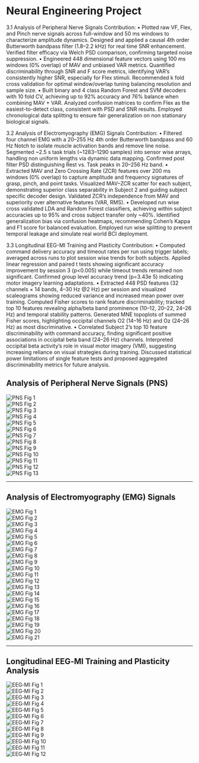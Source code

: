 # Neural Engineering Project

3.1 Analysis of Peripheral Nerve Signals
Contribution: 
•	Plotted raw VF, Flex, and Pinch nerve signals across full-window and 50 ms windows to characterize amplitude dynamics. Designed and applied a causal 4th order Butterworth bandpass filter (1.8–2.2 kHz) for real time SNR enhancement. Verified filter efficacy via Welch PSD comparison, confirming targeted noise suppression. 
•	Engineered 448 dimensional feature vectors using 100 ms windows (0% overlap) of MAV and unbiased VAR metrics. Quantified discriminability through SNR and F score metrics, identifying VAR’s consistently higher SNR, especially for Flex stimuli. Recommended k fold cross validation for optimal window/overlap tuning balancing resolution and sample size. 
•	Built binary and 4 class Random Forest and SVM decoders with 10 fold CV, achieving up to 92% accuracy and 76% balance when combining MAV + VAR. Analyzed confusion matrices to confirm Flex as the easiest-to-detect class, consistent with PSD and SNR results. Employed chronological data splitting to ensure fair generalization on non stationary biological signals. 
 
3.2 Analysis of Electromyography (EMG) Signals
Contribution: 
•	Filtered four channel EMG with a 20–255 Hz 4th order Butterworth bandpass and 60 Hz Notch to isolate muscle activation bands and remove line noise. Segmented ~2.5 s task trials (~1283–1290 samples) into sensor wise arrays, handling non uniform lengths via dynamic data mapping.
Confirmed post filter PSD distinguishing Rest vs. Task peaks in 20–256 Hz band. 
•	Extracted MAV and Zero Crossing Rate (ZCR) features over 200 ms windows (0% overlap) to capture amplitude and frequency signatures of grasp, pinch, and point tasks. Visualized MAV–ZCR scatter for each subject, demonstrating superior class separability in Subject 2 and guiding subject specific decoder design. Validated ZCR’s independence from MAV and superiority over alternative features (VAR, RMS). 
•	Developed run wise cross validated LDA and Random Forest classifiers, achieving within subject accuracies up to 95% and cross subject transfer only ~40%. Identified generalization bias via confusion heatmaps, recommending Cohen’s Kappa and F1 score for balanced evaluation. Employed run wise splitting to prevent temporal leakage and simulate real world BCI deployment.
 
3.3 Longitudinal EEG-MI Training and Plasticity
Contribution: 
•	Computed command delivery accuracy and timeout rates per run using trigger labels; averaged across runs to plot session wise trends for both subjects. Applied linear regression and paired t tests showing significant accuracy improvement by session 3 (p<0.005) while timeout trends remained non significant. Confirmed group level accuracy trend (p=3.43e 5) indicating motor imagery learning adaptations. 
•	Extracted 448 PSD features (32 channels × 14 bands, 4–30 Hz @2 Hz) per session and visualized scaleograms showing reduced variance and increased mean power over training. Computed Fisher scores to rank feature discriminability; tracked top 10 features revealing alpha/beta band prominence (10–12, 20–22, 24–26 Hz) and temporal stability patterns. Generated MNE topoplots of summed Fisher scores, highlighting occipital channels O2 (14–16 Hz) and Oz (24–26 Hz) as most discriminative. 
•	Correlated Subject 2’s top 10 feature discriminability with command accuracy, finding significant positive associations in occipital beta band (24–26 Hz) channels. Interpreted occipital beta activity’s role in visual motor imagery (VMI), suggesting increasing reliance on visual strategies during training. Discussed statistical power limitations of single feature tests and proposed aggregated discriminability metrics for future analysis. 

## Analysis of Peripheral Nerve Signals (PNS)

<!-- Result_Figures_1: Figures (1).jpg – Figures (13).jpg -->
![PNS Fig 1](Result_Figures_1/Figures%20(1).jpg)  
![PNS Fig 2](Result_Figures_1/Figures%20(2).jpg)  
![PNS Fig 3](Result_Figures_1/Figures%20(3).jpg)  
![PNS Fig 4](Result_Figures_1/Figures%20(4).jpg)  
![PNS Fig 5](Result_Figures_1/Figures%20(5).jpg)  
![PNS Fig 6](Result_Figures_1/Figures%20(6).jpg)  
![PNS Fig 7](Result_Figures_1/Figures%20(7).jpg)  
![PNS Fig 8](Result_Figures_1/Figures%20(8).jpg)  
![PNS Fig 9](Result_Figures_1/Figures%20(9).jpg)  
![PNS Fig 10](Result_Figures_1/Figures%20(10).jpg)  
![PNS Fig 11](Result_Figures_1/Figures%20(11).jpg)  
![PNS Fig 12](Result_Figures_1/Figures%20(12).jpg)  
![PNS Fig 13](Result_Figures_1/Figures%20(13).jpg)  

---

## Analysis of Electromyography (EMG) Signals

<!-- Result_Figures_2: Figures (1).png – Figures (21).png -->
![EMG Fig 1](Result_Figures_2/Figures%20(1).png)  
![EMG Fig 2](Result_Figures_2/Figures%20(2).png)  
![EMG Fig 3](Result_Figures_2/Figures%20(3).png)  
![EMG Fig 4](Result_Figures_2/Figures%20(4).png)  
![EMG Fig 5](Result_Figures_2/Figures%20(5).png)  
![EMG Fig 6](Result_Figures_2/Figures%20(6).png)  
![EMG Fig 7](Result_Figures_2/Figures%20(7).png)  
![EMG Fig 8](Result_Figures_2/Figures%20(8).png)  
![EMG Fig 9](Result_Figures_2/Figures%20(9).png)  
![EMG Fig 10](Result_Figures_2/Figures%20(10).png)  
![EMG Fig 11](Result_Figures_2/Figures%20(11).png)  
![EMG Fig 12](Result_Figures_2/Figures%20(12).png)  
![EMG Fig 13](Result_Figures_2/Figures%20(13).png)  
![EMG Fig 14](Result_Figures_2/Figures%20(14).png)  
![EMG Fig 15](Result_Figures_2/Figures%20(15).png)  
![EMG Fig 16](Result_Figures_2/Figures%20(16).png)  
![EMG Fig 17](Result_Figures_2/Figures%20(17).png)  
![EMG Fig 18](Result_Figures_2/Figures%20(18).png)  
![EMG Fig 19](Result_Figures_2/Figures%20(19).png)  
![EMG Fig 20](Result_Figures_2/Figures%20(20).png)  
![EMG Fig 21](Result_Figures_2/Figures%20(21).png)  

---

## Longitudinal EEG‑MI Training and Plasticity Analysis

<!-- Result_Figures_3: Figures (1).JPG – Figures (12).JPG -->
![EEG‑MI Fig 1](Result_Figures_3/Figures%20(1).JPG)  
![EEG‑MI Fig 2](Result_Figures_3/Figures%20(2).JPG)  
![EEG‑MI Fig 3](Result_Figures_3/Figures%20(3).JPG)  
![EEG‑MI Fig 4](Result_Figures_3/Figures%20(4).JPG)  
![EEG‑MI Fig 5](Result_Figures_3/Figures%20(5).JPG)  
![EEG‑MI Fig 6](Result_Figures_3/Figures%20(6).JPG)  
![EEG‑MI Fig 7](Result_Figures_3/Figures%20(7).JPG)  
![EEG‑MI Fig 8](Result_Figures_3/Figures%20(8).JPG)  
![EEG‑MI Fig 9](Result_Figures_3/Figures%20(9).JPG)  
![EEG‑MI Fig 10](Result_Figures_3/Figures%20(10).JPG)  
![EEG‑MI Fig 11](Result_Figures_3/Figures%20(11).JPG)  
![EEG‑MI Fig 12](Result_Figures_3/Figures%20(12).JPG)  
